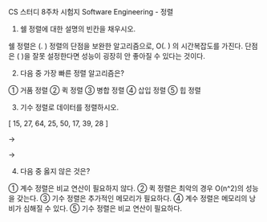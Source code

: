 CS 스터디 8주차 시험지
Software Engineering - 정렬


1. 쉘 정렬에 대한 설명의 빈칸을 채우시오.

쉘 정렬은 (.          ) 정렬의 단점을 보완한 알고리즘으로, O(.      ) 의 시간복잡도를 가진다.
단점은 (           )을 잘못 설정한다면 성능이 굉장히 안 좋아질 수 있다는 것이다.



2. 다음 중 가장 빠른 정렬 알고리즘은?

① 거품 정렬
② 퀵 정렬
③ 병합 정렬
④ 삽입 정렬
⑤ 힙 정렬



3. 기수 정렬로 데이터를 정렬하시오.

[ 15, 27, 64, 25, 50, 17, 39, 28 ]

-> 

-> 


4. 다음 중 옳지 않은 것은?
 
① 계수 정렬은 비교 연산이 필요하지 않다.
② 퀵 정렬은 최악의 경우 O(n^2)의 성능을 갖는다.
③ 기수 정렬은 추가적인 메모리가 필요하다.
④ 계수 정렬은 메모리의 낭비가 심해질 수 있다.
⑤ 기수 정렬은 비교 연산이 필요하다.







